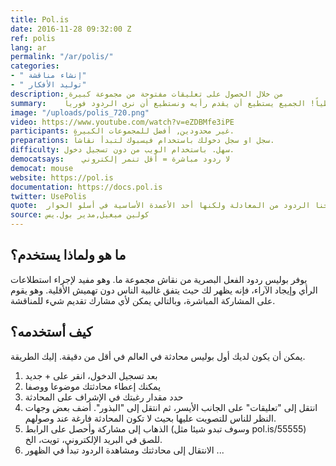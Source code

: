 ```yaml
---
title: Pol.is
date: 2016-11-28 09:32:00 Z
ref: polis
lang: ar
permalink: "/ar/polis/"
categories:
- "	إنشاء مناقشة"
- "	توليد الأفكار"
description: من خلال الحصول على تعليقات مفتوحة من مجموعة كبيرة
summary:	استخدم بوليس لترى كيف يتطور النقاش ... لحظياً! الجميع يستطيع أن يقدم رأيه ونستطيع أن نرى الردود فورياً.
image: "/uploads/polis_720.png"
video: https://www.youtube.com/watch?v=eZDBMfe3iPE
participants: غير محدودين, أفضل للمجموعات الكبيرة.
preparations: سجل او سجل دخولك باستخدام فيسبوك لتبدأ نقاشاً.
difficulty: سهل. باستخدام الويب من دون تسجيل دخول.
democatsays:	لا ردود مباشرة = أقل تنمر إلكتروني
democat: mouse
website: https://pol.is
documentation: https://docs.pol.is
twitter: UsePolis
quote:	إذا فكرت في الأمر , الجلوس في إستاد يضم 100000 شخص, إذا استطعت التحدث مع شخص من الجهة المقابلة وبعدها أحد ما تكلم معكما تبدأ هذه البنية المعلوماتية بالإنهيار فورياً. إنهم المتنمرين أعتقد. هذا ساعدنا أن ندرك كم هذه البنية غير فعالة. مبدئياً الردود على هذا المستوى لا تعمل, لذا أخرجنا الردود من المعادلة ولكنها أحد الأعمدة الأساسية في أسلو الحوار
source: كولين ميغيل,مدير بول.يس
---
```


##	ما هو ولماذا يستخدم؟
يوفر بوليس ردود الفعل البصرية من نقاش مجموعة ما. وهو مفيد لإجراء استطلاعات الرأي وإيجاد الآراء، فإنه يظهر لك حيث يتفق غالبية الناس دون تهميش الأقلية. وهو يقوم على المشاركة المباشرة، وبالتالي يمكن لأي مشارك تقديم شيء للمناقشة.

##	كيف أستخدمه؟
يمكن أن يكون لديك أول بوليس محادثة في العالم في أقل من دقيقة. إليك الطريقة.
1. بعد تسجيل الدخول، انقر على + جديد
2. يمكنك إعطاء محادثتك موضوعا ووصفا
3. حدد مقدار رغبتك في الإشراف على المحادثة
4. انتقل إلى "تعليقات" على الجانب الأيسر، ثم انتقل إلى "البذور". أضف بعض وجهات النظر للناس للتصويت عليها بحيث لا تكون المحادثة فارغة عند وصولهم.
5. الذهاب إلى مشاركة وأحصل على الرابط (وسوف تبدو شيئا مثل pol.is/55555) للصق في البريد الإلكتروني، تويت، الخ.
6. الانتقال إلى محادثتك ومشاهدة الردود تبدأ في الظهور ...
